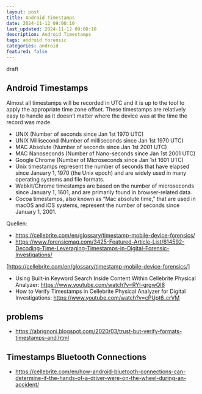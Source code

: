 ```yaml
---
layout: post
title: Android Timestamps 
date: 2024-11-12 09:00:10
last_updated: 2024-11-12 09:00:10
description: Android Timestamps
tags: android forensic
categories: android
featured: false
---
```

draft

## Android Timestamps
Almost all timestamps will be recorded in UTC and it is up to the tool to apply the appropriate time zone offset. 
These timestamps are relatively easy to handle as it doesn’t 
matter where the device was at the time the record was made.


* UNIX (Number of seconds since Jan 1st 1970 UTC)
* UNIX Millisecond (Number of milliseconds since Jan 1st 1970 UTC)
* MAC Absolute (Number of seconds since Jan 1st 2001 UTC)
* MAC Nanoseconds (Number of Nano-seconds since Jan 1st 2001 UTC)
* Google Chrome (Number of Microseconds since Jan 1st 1601 UTC)
* Unix timestamps represent the number of seconds that have elapsed since January 1, 1970 (the Unix epoch) and are widely used in many operating systems and file formats.
* Webkit/Chrome timestamps are based on the number of microseconds since January 1, 1601, and are primarily found in browser-related data.
* Cocoa timestamps, also known as “Mac absolute time,” that are used in macOS and iOS systems, represent the number of seconds since January 1, 2001.

Quellen: 
* https://cellebrite.com/en/glossary/timestamp-mobile-device-forensics/
* https://www.forensicmag.com/3425-Featured-Article-List/614592-Decoding-Time-Leveraging-Timestamps-in-Digital-Forensic-Investigations/


[https://cellebrite.com/en/glossary/timestamp-mobile-device-forensics/]: https://cellebrite.com/en/glossary/timestamp-mobile-device-forensics/ "https://cellebrite.com/en/glossary/timestamp-mobile-device-forensics/"
[https://cellebrite.com/en/glossary/timestamp-mobile-device-forensics/]

* Using Built-in Keyword Search Inside Content Within Cellebrite Physical Analyzer: https://www.youtube.com/watch?v=RYI-grgwQI8
* How to Verify Timestamps in Cellebrite Physical Analyzer for Digital Investigations: https://www.youtube.com/watch?v=cPUpt6_crVM

## problems
* https://abrignoni.blogspot.com/2020/03/trust-but-verify-formats-timestamps-and.html


## Timestamps Bluetooth Connections
* https://cellebrite.com/en/how-android-bluetooth-connections-can-determine-if-the-hands-of-a-driver-were-on-the-wheel-during-an-accident/


